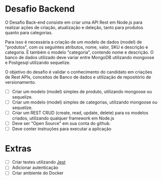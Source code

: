 # Desafio Backend

O Desafio Back-end consiste em criar uma API Rest em Node.js para realizar ações de criação, atualização e deleção, tanto para produtos quanto para categorias.

Para isso é necessária a criação de um modelo de dados (model) de "produtos", com os seguintes atributos, nome, valor, SKU e descrição e categoria. E também o modelo "categoria", contendo nome e descrição. O banco de dados utilizado deve variar entre MongoDB utilizando mongoose e Postgesql utilizando sequelize.

O objetivo do desafio é validar o conhecimento do candidato em criações de Rest APIs, conceitos de Banco de dados e utilização de repositório de versionamento.

- [ ] Criar um modelo (model) simples de produto, utilizando mongoose ou sequelize.
- [ ] Criar um modelo (model) simples de categorias, utilizando mongoose ou sequelize.
- [ ] Criar um REST CRUD (create, read, update, delete) para os modelos criados, utilizando qualquer framework em Node.js
- [ ] Deve ser "Open Source" em sua conta do github.
- [ ] Deve conter instruções para executar a aplicação

# Extras
- [ ] Criar testes utilizando [Jest]
- [ ] Adicionar autenticação
- [ ] Criar ambiente do Docker

[Jest]: https://jest-everywhere.now.sh/
